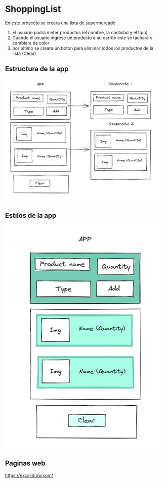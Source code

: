 # ShoppingList

En este proyecto se creara una lista de supermercado 
1. El usuario podrá meter productos (el nombre, la cantidad y el tipo)
2. Cuando el usuario ingrese un producto a su carrito este se tachara o cambiara de color 
3. por ultimo se creara un botón para eliminar todos los productos de la lista (Clear)

## Estructura de la app
![](./assets/estructura.jpg)

## Estilos de la app
![](./assets/estilos.jpg)
## Paginas web
https://excalidraw.com/